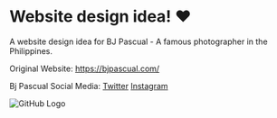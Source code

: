 # Website design idea! ❤️
A website design idea for BJ Pascual - A famous photographer in the Philippines.

Original Website: https://bjpascual.com/

Bj Pascual Social Media:
<a href="https://twitter.com/bjpascual">Twitter</a>
<a href="https://www.instagram.com/bjpascual/">Instagram</a>

![GitHub Logo](/images/logo.png)
